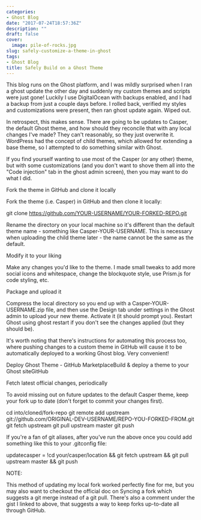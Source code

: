 ```yaml
---
categories:
- Ghost Blog
date: "2017-07-24T18:57:36Z"
description: ""
draft: false
cover:
  image: pile-of-rocks.jpg
slug: safely-customize-a-theme-in-ghost
tags:
- Ghost Blog
title: Safely Build on a Ghost Theme
---
```



This blog runs on the Ghost platform, and I was mildly surprised when I ran a ghost update the other day and suddenly my custom themes and scripts were just gone! Luckily I use DigitalOcean with backups enabled, and I had a backup from just a couple days before. I rolled back, verified my styles and customizations were present, then ran ghost update again. Wiped out.

In retrospect, this makes sense. There are going to be updates to Casper, the default Ghost theme, and how should they reconcile that with any local changes I've made? They can't reasonably, so they just overwrite it. WordPress had the concept of child themes, which allowed for extending a base theme, so I attempted to do something similar with Ghost.

If you find yourself wanting to use most of the Casper (or any other) theme, but with some customizations (and you don't want to shove them all into the "Code injection" tab in the ghost admin screen), then you may want to do what I did.


Fork the theme in GitHub and clone it locally

Fork the theme (i.e. Casper) in GitHub and then clone it locally:

git clone https://github.com/YOUR-USERNAME/YOUR-FORKED-REPO.git

Rename the directory on your local machine so it's different than the default theme name - something like Casper-YOUR-USERNAME. This is necessary when uploading the child theme later - the name cannot be the same as the default.


Modify it to your liking

Make any changes you'd like to the theme. I made small tweaks to add more social icons and whitespace, change the blockquote style, use Prism.js for code styling, etc.


Package and upload it

Compress the local directory so you end up with a Casper-YOUR-USERNAME.zip file, and then use the Design tab under settings in the Ghost admin to upload your new theme. Activate it (it should prompt you). Restart Ghost using ghost restart if you don't see the changes applied (but they should be).

It's worth noting that there's instructions for automating this process too, where pushing changes to a custom theme in GitHub will cause it to be automatically deployed to a working Ghost blog. Very convenient!

Deploy Ghost Theme - GitHub MarketplaceBuild & deploy a theme to your Ghost siteGitHub


Fetch latest official changes, periodically

To avoid missing out on future updates to the default Casper theme, keep your fork up to date (don't forget to commit your changes first).

cd into/cloned/fork-repo
git remote add upstream git://github.com/ORIGINAL-DEV-USERNAME/REPO-YOU-FORKED-FROM.git
git fetch upstream
git pull upstream master
git push


If you're a fan of git aliases, after you've run the above once you could add something like this to your .gitconfig file:

updatecasper = !cd your/casper/location && git fetch upstream && git pull upstream master && git push


NOTE:

This method of updating my local fork worked perfectly fine for me, but you may also want to checkout the official doc on Syncing a fork which suggests a git merge instead of a git pull. There's also a comment under the gist I linked to above, that suggests a way to keep forks up-to-date all through GitHub.
